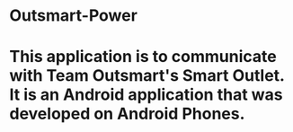 # Outsmart-Power

# This application is to communicate with Team Outsmart's Smart Outlet. It is an Android application that was developed on Android Phones.
